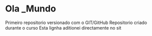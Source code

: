# Ola _Mundo
 Primeiro repositorio versionado com o GIT/GitHub
Repositorio criado durante o curso
Esta lignha aditionei directamente no sit
